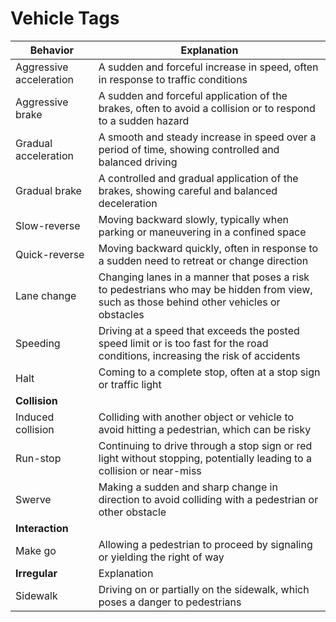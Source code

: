 

# Vehicle Tags
| Behavior | Explanation |
| ----------- | ----------- |
| Aggressive acceleration | A sudden and forceful increase in speed, often in response to traffic conditions |
| Aggressive brake | A sudden and forceful application of the brakes, often to avoid a collision or to respond to a sudden hazard |
| Gradual acceleration | A smooth and steady increase in speed over a period of time, showing controlled and balanced driving |
| Gradual brake | A controlled and gradual application of the brakes, showing careful and balanced deceleration |
| Slow-reverse | Moving backward slowly, typically when parking or maneuvering in a confined space |
| Quick-reverse | Moving backward quickly, often in response to a sudden need to retreat or change direction |
| Lane change | Changing lanes in a manner that poses a risk to pedestrians who may be hidden from view, such as those behind other vehicles or obstacles |
| Speeding | Driving at a speed that exceeds the posted speed limit or is too fast for the road conditions, increasing the risk of accidents |
| Halt | Coming to a complete stop, often at a stop sign or traffic light |
| **Collision**| |
| Induced collision | Colliding with another object or vehicle to avoid hitting a pedestrian, which can be risky |
| Run-stop | Continuing to drive through a stop sign or red light without stopping, potentially leading to a collision or near-miss |
| Swerve | Making a sudden and sharp change in direction to avoid colliding with a pedestrian or other obstacle |
| **Interaction** | |
| Make go | Allowing a pedestrian to proceed by signaling or yielding the right of way |
| **Irregular** | Explanation |
| Sidewalk | Driving on or partially on the sidewalk, which poses a danger to pedestrians |